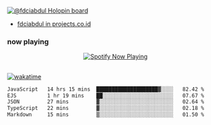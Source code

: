 [![@fdciabdul Holopin board](https://holopin.io/api/user/board?user=fdciabdul)](https://holopin.io/@fdciabdul)

- [fdciabdul in projects.co.id](https://projects.co.id/public/browse_users/view/496e26/fdciabdul)

### now playing 

<p align="center">
  <a href="https://open.spotify.com/user/31ljmyymhthokwewwcd6dsdmvprm" target="_blank"><img src="https://novatorem-psi-rosy.vercel.app/api/spotify" alt="Spotify Now Playing"/></a>
</p>

##

[![wakatime](https://wakatime.com/badge/user/87646243-158a-4241-a3cb-668e1fa2dbb8.svg)](https://wakatime.com/@87646243-158a-4241-a3cb-668e1fa2dbb8)
<!--START_SECTION:waka-->

```txt
JavaScript   14 hrs 15 mins  ████████████████████▓░░░░   82.42 %
EJS          1 hr 19 mins    ██░░░░░░░░░░░░░░░░░░░░░░░   07.67 %
JSON         27 mins         ▓░░░░░░░░░░░░░░░░░░░░░░░░   02.64 %
TypeScript   22 mins         ▓░░░░░░░░░░░░░░░░░░░░░░░░   02.18 %
Markdown     15 mins         ▒░░░░░░░░░░░░░░░░░░░░░░░░   01.50 %
```

<!--END_SECTION:waka-->
